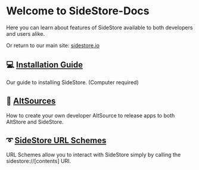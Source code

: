 # Welcome to SideStore-Docs

Here you can learn about features of SideStore available to both developers and users alike.

Or return to our main site: [sidestore.io](https://sidestore.io)

## 💻 [Installation Guide](install.md)

Our guide to installing SideStore. (Computer required)

## 📶 [AltSources](sources.md)

How to create your own developer AltSource to release apps to both AltStore and SideStore.

## ➰ [SideStore URL Schemes](url-schemes.md)

URL Schemes allow you to interact with SideStore simply by calling the sidestore://[contents] URI. 
